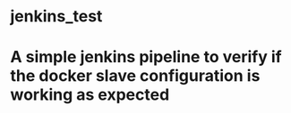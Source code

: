 # jenkins_test

# A simple jenkins pipeline to verify if the docker slave configuration is working as expected
